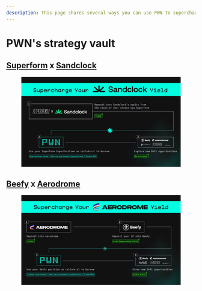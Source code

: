 ```yaml
---
description: This page shares several ways you can use PWN to supercharge your DeFi plays.
---
```


# PWN's strategy vault

## [**Superform**](https://www.superform.xyz/) **x** [**Sandclock**](https://app.sandclock.org/)

<figure><img src="../../.gitbook/assets/image.png" alt=""><figcaption></figcaption></figure>

## [**Beefy**](https://beefy.com/) **x** [**Aerodrome**](https://aerodrome.finance/)

<figure><img src="../../.gitbook/assets/image (2).png" alt=""><figcaption></figcaption></figure>

